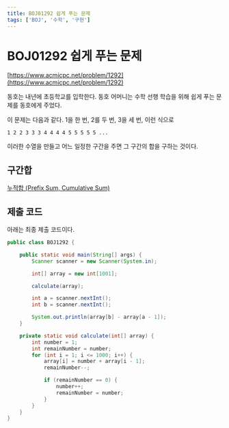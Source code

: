 ```yaml
---
title: BOJ01292 쉽게 푸는 문제
tags: ['BOJ', '수학', '구현']
---
```


# BOJ01292 쉽게 푸는 문제

[https://www.acmicpc.net/problem/1292](https://www.acmicpc.net/problem/1292)

동호는 내년에 초등학교를 입학한다. 동호 어머니는 수학 선행 학습을 위해 쉽게 푸는 문제를 동호에게 주었다.

이 문제는 다음과 같다. 1을 한 번, 2를 두 번, 3을 세 번, 이런 식으로 

```
1 2 2 3 3 3 4 4 4 4 5 5 5 5 5 ...
```

이러한 수열을 만들고 어느 일정한 구간을 주면 그 구간의 합을 구하는 것이다. 

## 구간합

[누적합 (Prefix Sum, Cumulative Sum)](https://hyeonic.github.io/problem-solving/algorithm/%EB%88%84%EC%A0%81%ED%95%A9.html)

## 제출 코드
 
아래는 최종 제출 코드이다.

```java
public class BOJ1292 {

    public static void main(String[] args) {
        Scanner scanner = new Scanner(System.in);

        int[] array = new int[1001];

        calculate(array);

        int a = scanner.nextInt();
        int b = scanner.nextInt();

        System.out.println(array[b] - array[a - 1]);
    }

    private static void calculate(int[] array) {
        int number = 1;
        int remainNumber = number;
        for (int i = 1; i <= 1000; i++) {
            array[i] = number + array[i - 1];
            remainNumber--;

            if (remainNumber == 0) {
                number++;
                remainNumber = number;
            }
        }
    }
}
```

<TagLinks />